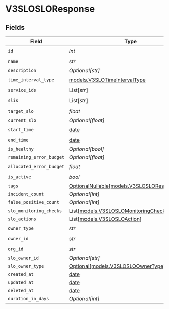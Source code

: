 # V3SLOSLOResponse


## Fields

| Field                                                                              | Type                                                                               | Required                                                                           | Description                                                                        |
| ---------------------------------------------------------------------------------- | ---------------------------------------------------------------------------------- | ---------------------------------------------------------------------------------- | ---------------------------------------------------------------------------------- |
| `id`                                                                               | *int*                                                                              | :heavy_check_mark:                                                                 | N/A                                                                                |
| `name`                                                                             | *str*                                                                              | :heavy_check_mark:                                                                 | N/A                                                                                |
| `description`                                                                      | *Optional[str]*                                                                    | :heavy_minus_sign:                                                                 | N/A                                                                                |
| `time_interval_type`                                                               | [models.V3SLOTimeIntervalType](../models/v3slotimeintervaltype.md)                 | :heavy_check_mark:                                                                 | N/A                                                                                |
| `service_ids`                                                                      | List[*str*]                                                                        | :heavy_check_mark:                                                                 | N/A                                                                                |
| `slis`                                                                             | List[*str*]                                                                        | :heavy_check_mark:                                                                 | N/A                                                                                |
| `target_slo`                                                                       | *float*                                                                            | :heavy_check_mark:                                                                 | N/A                                                                                |
| `current_slo`                                                                      | *Optional[float]*                                                                  | :heavy_minus_sign:                                                                 | N/A                                                                                |
| `start_time`                                                                       | [date](https://docs.python.org/3/library/datetime.html#date-objects)               | :heavy_check_mark:                                                                 | N/A                                                                                |
| `end_time`                                                                         | [date](https://docs.python.org/3/library/datetime.html#date-objects)               | :heavy_check_mark:                                                                 | N/A                                                                                |
| `is_healthy`                                                                       | *Optional[bool]*                                                                   | :heavy_minus_sign:                                                                 | N/A                                                                                |
| `remaining_error_budget`                                                           | *Optional[float]*                                                                  | :heavy_minus_sign:                                                                 | N/A                                                                                |
| `allocated_error_budget`                                                           | *float*                                                                            | :heavy_check_mark:                                                                 | N/A                                                                                |
| `is_active`                                                                        | *bool*                                                                             | :heavy_check_mark:                                                                 | N/A                                                                                |
| `tags`                                                                             | [OptionalNullable[models.V3SLOSLOResponseTags]](../models/v3slosloresponsetags.md) | :heavy_minus_sign:                                                                 | N/A                                                                                |
| `incident_count`                                                                   | *Optional[int]*                                                                    | :heavy_minus_sign:                                                                 | N/A                                                                                |
| `false_positive_count`                                                             | *Optional[int]*                                                                    | :heavy_minus_sign:                                                                 | N/A                                                                                |
| `slo_monitoring_checks`                                                            | List[[models.V3SLOSLOMonitoringCheck](../models/v3sloslomonitoringcheck.md)]       | :heavy_minus_sign:                                                                 | N/A                                                                                |
| `slo_actions`                                                                      | List[[models.V3SLOSLOAction](../models/v3slosloaction.md)]                         | :heavy_minus_sign:                                                                 | N/A                                                                                |
| `owner_type`                                                                       | *str*                                                                              | :heavy_check_mark:                                                                 | N/A                                                                                |
| `owner_id`                                                                         | *str*                                                                              | :heavy_check_mark:                                                                 | N/A                                                                                |
| `org_id`                                                                           | *str*                                                                              | :heavy_check_mark:                                                                 | N/A                                                                                |
| `slo_owner_id`                                                                     | *Optional[str]*                                                                    | :heavy_minus_sign:                                                                 | N/A                                                                                |
| `slo_owner_type`                                                                   | [Optional[models.V3SLOSLOOwnerType]](../models/v3slosloownertype.md)               | :heavy_minus_sign:                                                                 | N/A                                                                                |
| `created_at`                                                                       | [date](https://docs.python.org/3/library/datetime.html#date-objects)               | :heavy_minus_sign:                                                                 | N/A                                                                                |
| `updated_at`                                                                       | [date](https://docs.python.org/3/library/datetime.html#date-objects)               | :heavy_minus_sign:                                                                 | N/A                                                                                |
| `deleted_at`                                                                       | [date](https://docs.python.org/3/library/datetime.html#date-objects)               | :heavy_minus_sign:                                                                 | N/A                                                                                |
| `duration_in_days`                                                                 | *Optional[int]*                                                                    | :heavy_minus_sign:                                                                 | N/A                                                                                |
